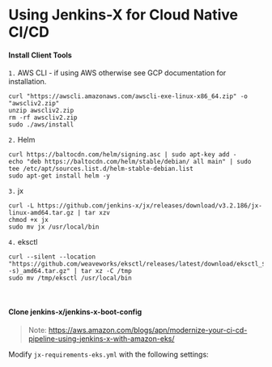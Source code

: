 # Using Jenkins-X for Cloud Native CI/CD

#### Install Client Tools
`1.` AWS CLI - if using AWS otherwise see GCP documentation for installation.  

```
curl "https://awscli.amazonaws.com/awscli-exe-linux-x86_64.zip" -o "awscliv2.zip"
unzip awscliv2.zip 
rm -rf awscliv2.zip 
sudo ./aws/install
```

`2.` Helm 
```
curl https://baltocdn.com/helm/signing.asc | sudo apt-key add -
echo "deb https://baltocdn.com/helm/stable/debian/ all main" | sudo tee /etc/apt/sources.list.d/helm-stable-debian.list
sudo apt-get install helm -y
```

`3.` jx  

```
curl -L https://github.com/jenkins-x/jx/releases/download/v3.2.186/jx-linux-amd64.tar.gz | tar xzv
chmod +x jx 
sudo mv jx /usr/local/bin
```

`4.` eksctl  

```
curl --silent --location "https://github.com/weaveworks/eksctl/releases/latest/download/eksctl_$(uname -s)_amd64.tar.gz" | tar xz -C /tmp
sudo mv /tmp/eksctl /usr/local/bin
```

<br>

#### Clone jenkins-x/jenkins-x-boot-config

> Note: https://aws.amazon.com/blogs/apn/modernize-your-ci-cd-pipeline-using-jenkins-x-with-amazon-eks/

Modify `jx-requirements-eks.yml` with the following settings:


